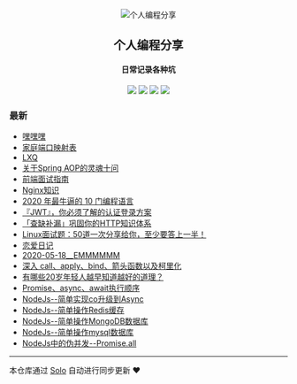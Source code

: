 <p align="center"><img alt="个人编程分享" src="https://www.xiaozao520.cn/static/logo2.ico"></p><h2 align="center">
个人编程分享
</h2>

<h4 align="center">日常记录各种坑</h4>
<p align="center"><a title="个人编程分享" target="_blank" href="https://github.com/liangzhaoliang95/solo-blog"><img src="https://img.shields.io/github/last-commit/liangzhaoliang95/solo-blog.svg?style=flat-square&color=FF9900"></a>
<a title="GitHub repo size in bytes" target="_blank" href="https://github.com/liangzhaoliang95/solo-blog"><img src="https://img.shields.io/github/repo-size/liangzhaoliang95/solo-blog.svg?style=flat-square"></a>
<a title="Solo Version" target="_blank" href="https://github.com/88250/solo/releases"><img src="https://img.shields.io/badge/solo-4.3.1-f1e05a.svg?style=flat-square&color=blueviolet"></a>
<a title="Hits" target="_blank" href="https://github.com/88250/hits"><img src="https://hits.b3log.org/liangzhaoliang95/solo-blog.svg"></a></p>

### 最新

* [嘿嘿嘿](://www.xiaozao520.cn/articles/2020/12/24/1608818522777.html)
* [家庭端口映射表](://www.xiaozao520.cn/articles/2020/12/01/1606813159401.html)
* [LXQ](://www.xiaozao520.cn/articles/2020/11/24/1606186583155.html)
* [关于Spring AOP的灵魂十问](://www.xiaozao520.cn/articles/2020/09/09/1599613727655.html)
* [前端面试指南](://www.xiaozao520.cn/articles/2020/08/28/1598607282631.html)
* [Nginx知识](://www.xiaozao520.cn/articles/2020/08/24/1598231403151.html)
* [2020 年最牛逼的 10 门编程语言](://www.xiaozao520.cn/articles/2020/08/21/1597973283154.html)
* [『JWT』，你必须了解的认证登录方案](://www.xiaozao520.cn/articles/2020/08/20/1597887680480.html)
* [「查缺补漏」巩固你的HTTP知识体系](://www.xiaozao520.cn/articles/2020/08/08/1596877693558.html)
* [Linux面试题：50道一次分享给你，至少要答上一半！](://www.xiaozao520.cn/articles/2020/06/06/1591425862450.html)
* [恋爱日记](://www.xiaozao520.cn/articles/2020/05/27/1590579451591.html)
* [2020-05-18__EMMMMMM](://www.xiaozao520.cn/articles/2020/05/26/1590458696820.html)
* [深入 call、apply、bind、箭头函数以及柯里化](://www.xiaozao520.cn/articles/2020/05/06/1588765834924.html)
* [有哪些20岁年轻人越早知道越好的道理？](://www.xiaozao520.cn/articles/2020/03/03/1583202423637.html)
* [Promise、async、await执行顺序](://www.xiaozao520.cn/articles/2019/12/26/1577346362517.html)
* [NodeJs--简单实现co升级到Async](://www.xiaozao520.cn/articles/2019/12/14/1576311999409.html)
* [NodeJs--简单操作Redis缓存](://www.xiaozao520.cn/articles/2019/12/12/1576139444563.html)
* [NodeJs--简单操作MongoDB数据库](://www.xiaozao520.cn/articles/2019/12/12/1576123246925.html)
* [NodeJs--简单操作mysql数据库](://www.xiaozao520.cn/articles/2019/12/12/1576123072715.html)
* [NodeJs中的伪并发--Promise.all](://www.xiaozao520.cn/articles/2019/12/12/1576119306429.html)



---

本仓库通过 [Solo](https://github.com/88250/solo) 自动进行同步更新 ❤️ 